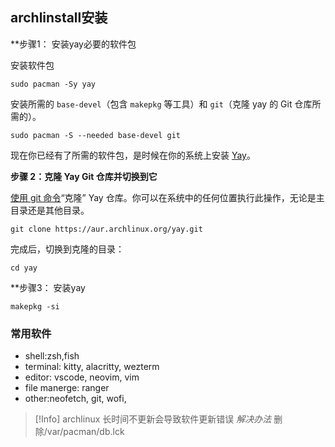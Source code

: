 ## archlinstall安装

**步骤1： 安装yay必要的软件包

安装软件包
```
sudo pacman -Sy yay
```

安装所需的 `base-devel`（包含 `makepkg` 等工具）和 `git`（克隆 yay 的 Git 仓库所需的）。

```
sudo pacman -S --needed base-devel git
```

现在你已经有了所需的软件包，是时候在你的系统上安装 [Yay](https://link.zhihu.com/?target=https%3A//github.com/Jguer/yay)。

**步骤 2：克隆 Yay Git 仓库并切换到它**

[使用 git 命令](https://link.zhihu.com/?target=https%3A//itsfoss.com/basic-git-commands-cheat-sheet/)“克隆” Yay 仓库。你可以在系统中的任何位置执行此操作，无论是主目录还是其他目录。

```
git clone https://aur.archlinux.org/yay.git
```

完成后，切换到克隆的目录：

```
cd yay
```

**步骤3： 安装yay

```
makepkg -si
```

### 常用软件

- shell:zsh,fish
- terminal: kitty, alacritty, wezterm
- editor: vscode, neovim, vim
- file manerge: ranger
- other:neofetch, git, wofi, 


> [!Info] archlinux 长时间不更新会导致软件更新错误
> *解决办法* 删除/var/pacman/db.lck

